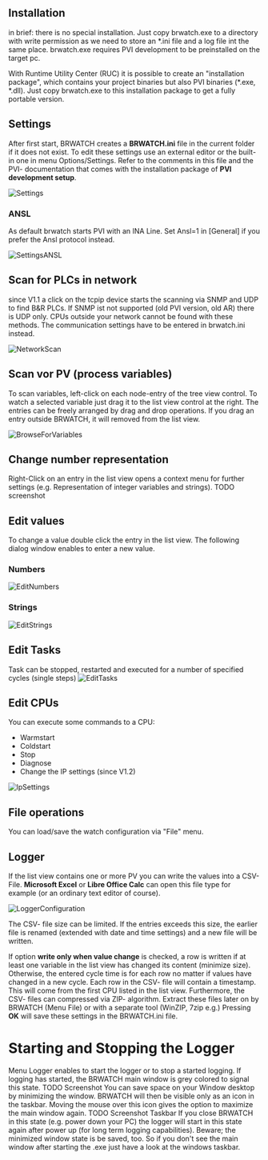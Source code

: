 ## Installation
in brief: there is no special installation. Just copy brwatch.exe to a directory with write permission as 
we need to store an *.ini file and a log file int the same place.
brwatch.exe requires PVI development to be preinstalled on the target pc.

With Runtime Utility Center (RUC) it is possible to create an "installation package", which contains your project binaries but also PVI binaries (*.exe, *.dll).
Just copy brwatch.exe to this installation package to get a fully portable version.

## Settings
After first start, BRWATCH creates a **BRWATCH.ini** file in the current folder if it does not exist.
To edit these settings use an external editor or the built-in one in menu Options/Settings. 
Refer to the comments in this file and the PVI- documentation that comes with the installation package of **PVI development setup**.

![Settings](https://github.com/hilch/brwatch/blob/master/doc/Settings.PNG)
### ANSL
As default brwatch starts PVI with an INA Line. Set Ansl=1 in [General] if you prefer the Ansl protocol instead.

![SettingsANSL](https://github.com/hilch/brwatch/blob/master/doc/ANSL.png)


## Scan for PLCs in network
since V1.1 a click on the tcpip device starts the scanning via SNMP and UDP to find B&R PLCs.
If SNMP ist not supported (old PVI version, old AR) there is UDP only.
CPUs outside your network cannot be found with these methods. The communication settings have to be entered in brwatch.ini instead.

![NetworkScan](https://github.com/hilch/brwatch/blob/master/doc/network_scan.gif)

## Scan vor PV (process variables)
To scan variables, left-click on each node-entry of the tree view control.
To watch a selected variable just drag it to the list view control at the right. 
The entries can be freely arranged by drag and drop operations. 
If you drag an entry outside BRWATCH, it will removed from the list view. 

![BrowseForVariables](https://github.com/hilch/brwatch/blob/master/doc/browse_for_variables.gif)

## Change number representation
Right-Click on an entry in the list view opens a context menu for further settings (e.g. 
Representation of integer variables and strings).
TODO screenshot

## Edit values
To change a value double click the entry in the list view. 
The following dialog window enables to enter a new value.
### Numbers
![EditNumbers](https://github.com/hilch/brwatch/blob/master/doc/EditNumber.PNG)
### Strings
![EditStrings](https://github.com/hilch/brwatch/blob/master/doc/EditString.PNG)

## Edit Tasks
Task can be stopped, restarted and executed for a number of specified cycles (single steps)
![EditTasks](https://github.com/hilch/brwatch/blob/master/doc/EditTask.PNG)

## Edit CPUs
You can execute some commands to a CPU: 
- Warmstart
- Coldstart
- Stop
- Diagnose
- Change the IP settings (since V1.2)

![IpSettings](https://github.com/hilch/brwatch/blob/master/doc/change_ip_settings.gif)

## File operations
You can load/save the watch configuration via "File" menu.

## Logger 
If the list view contains one or more PV you can write the values into a CSV- File. **Microsoft Excel** or **Libre Office Calc** can open this file type for example (or an ordinary text editor of course).

![LoggerConfiguration](https://github.com/hilch/brwatch/blob/master/doc/LoggerConfiguration.PNG)

The CSV- file size can be limited. If the entries exceeds this size, the earlier file is renamed (extended with date and time settings) and a new file will be written.

If option **write only when value change** is checked, a row is written if at least one variable in the list view has changed its content (minimize size). 
Otherwise, the entered cycle time is for each row no matter if values have changed in a new cycle.
Each row in the CSV- file will contain a timestamp. This will come from the first CPU listed in the list view.
Furthermore, the CSV- files can compressed via ZIP- algorithm. Extract these files later on by BRWATCH (Menu File) or with a separate tool (WinZIP, 7zip e.g.)
Pressing **OK** will save these settings in the BRWATCH.ini file.
# Starting and Stopping the Logger
Menu Logger enables to start the logger or to stop a started logging. If logging has started, the BRWATCH main window is grey colored to signal this state.
TODO Screenshot
You can save space on your Window desktop by minimizing the window. BRWATCH will then be visible only as an icon in the taskbar. Moving the mouse over this icon gives the option to maximize the main window again.
TODO Screenshot Taskbar
If you close BRWATCH in this state (e.g. power down your PC) the logger will start in this state again after power up (for long term logging capabilities).
Beware; the minimized window state is be saved, too. 
So if you don't see the main window after starting the .exe just have a look at the windows taskbar.




